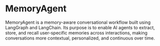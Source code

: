 # MemoryAgent
MemoryAgent  is a memory-aware conversational workflow built using LangGraph and LangChain. Its purpose is to enable AI agents to extract, store, and recall user-specific memories across interactions, making conversations more contextual, personalized, and continuous over time.
